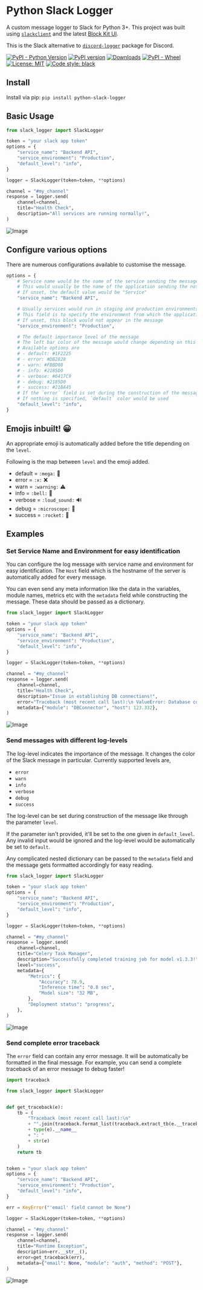 # Python Slack Logger

A custom message logger to Slack for Python 3+.
This project was built using [`slackclient`](https://github.com/slackapi/python-slackclient)
and the latest [Block Kit UI](https://api.slack.com/block-kit).

This is the Slack alternative to [`discord-logger`](https://github.com/chinnichaitanya/python-discord-logger) package for Discord.

<a href="https://pypi.org/project/python-slack-logger/"><img alt="PyPI - Python Version" src="https://img.shields.io/pypi/pyversions/python-slack-logger"></a>
[![PyPI version](https://badge.fury.io/py/python-slack-logger.svg)](https://badge.fury.io/py/python-slack-logger)
<a href="https://pepy.tech/project/python-slack-logger"><img alt="Downloads" src="https://static.pepy.tech/badge/python-slack-logger"></a>
<a href="https://pypi.org/project/python-slack-logger/#files"><img alt="PyPI - Wheel" src="https://img.shields.io/pypi/wheel/python-slack-logger"></a>
[![License: MIT](https://img.shields.io/pypi/l/python-slack-logger)](https://github.com/chinnichaitanya/python-slack-logger/blob/master/LICENSE)
[![Code style: black](https://img.shields.io/badge/code%20style-black-000000.svg)](https://github.com/python/black)

## Install

Install via pip: `pip install python-slack-logger`

## Basic Usage

```python
from slack_logger import SlackLogger

token = "your slack app token"
options = {
    "service_name": "Backend API",
    "service_environment": "Production",
    "default_level": "info",
}

logger = SlackLogger(token=token, **options)

channel = "#my_channel"
response = logger.send(
    channel=channel,
    title="Health Check",
    description="All services are running normally!",
)
```

![Image](https://raw.githubusercontent.com/chinnichaitanya/python-slack-logger/master/images/basic_message.png "Basic Usage")

## Configure various options

There are numerous configurations available to customise the message.

```python
options = {
    # Service name would be the name of the service sending the message to your Slack channel
    # This would usually be the name of the application sending the notification
    # If unset, the default value would be "Service"
    "service_name": "Backend API",

    # Usually services would run in staging and production environments
    # This field is to specify the environment from which the application is reponding for easy identification
    # If unset, this block would not appear in the message
    "service_environment": "Production",

    # The default importance level of the message
    # The left bar color of the message would change depending on this
    # Available options are
    # - default: #1F2225
    # - error: #DB2828
    # - warn: #FBBD08
    # - info: #2185D0
    # - verbose: #6417C9
    # - debug: #2185D0
    # - success: #21BA45
    # If the `error` field is set during the construction of the message, the `level` is automatically set to `error`
    # If nothing is specified, `default` color would be used
    "default_level": "info",
}
```

## Emojis inbuilt! 😀

An appropriate emoji is automatically added before the title depending on the `level`.

Following is the map between `level` and the emoji added.

 - default = `:mega:` 📣
 - error = `:x:` ❌
 - warn = `:warning:` ⚠️
 - info = `:bell:` 🔔
 - verbose = `:loud_sound:` 🔊
 - debug = `:microscope:` 🔬
 - success = `:rocket:` 🚀

## Examples

### Set Service Name and Environment for easy identification

You can configure the log message with service name and environment for easy identification.
The `Host` field which is the hostname of the server is automatically added for every message.

You can even send any meta information like the data in the variables, module names, metrics etc with the `metadata` field while constructing the message.
These data should be passed as a dictionary.

```python
from slack_logger import SlackLogger

token = "your slack app token"
options = {
    "service_name": "Backend API",
    "service_environment": "Production",
    "default_level": "info",
}

logger = SlackLogger(token=token, **options)

channel = "#my_channel"
response = logger.send(
    channel=channel,
    title="Health Check",
    description="Issue in establishing DB connections!",
    error="Traceback (most recent call last):\n ValueError: Database connect accepts only string as a parameter!",
    metadata={"module": "DBConnector", "host": 123.332},
)
```

![Image](https://raw.githubusercontent.com/chinnichaitanya/python-slack-logger/master/images/error_message.png "Message with Service Name, Icon and Environment")

### Send messages with different log-levels

The log-level indicates the importance of the message.
It changes the color of the Slack message in particular.
Currently supported levels are,

- `error`
- `warn`
- `info`
- `verbose`
- `debug`
- `success`

The log-level can be set during construction of the message like through the parameter `level`.

If the parameter isn't provided, it'll be set to the one given in `default_level`.
Any invalid input would be ignored and the log-level would be automatically be set to `default`.

Any complicated nested dictionary can be passed to the `metadata` field and the message gets forrmatted accordingly for easy reading.

```python
from slack_logger import SlackLogger

token = "your slack app token"
options = {
    "service_name": "Backend API",
    "service_environment": "Production",
    "default_level": "info",
}

logger = SlackLogger(token=token, **options)

channel = "#my_channel"
response = logger.send(
    channel=channel,
    title="Celery Task Manager",
    description="Successfully completed training job for model v1.3.3!",
    level="success",
    metadata={
        "Metrics": {
            "Accuracy": 78.9,
            "Inference time": "0.8 sec",
            "Model size": "32 MB",
        },
        "Deployment status": "progress",
    },
)
```

![Image](https://raw.githubusercontent.com/chinnichaitanya/python-slack-logger/master/images/success_message.png "Message with success log-level")

### Send complete error traceback

The `error` field can contain any error message.
It will be automatically be formatted in the final message.
For example, you can send a complete traceback of an error message to debug faster!

```python
import traceback

from slack_logger import SlackLogger


def get_traceback(e):
    tb = (
        "Traceback (most recent call last):\n"
        + "".join(traceback.format_list(traceback.extract_tb(e.__traceback__)))
        + type(e).__name__
        + ": "
        + str(e)
    )
    return tb


token = "your slack app token"
options = {
    "service_name": "Backend API",
    "service_environment": "Production",
    "default_level": "info",
}

err = KeyError("'email' field cannot be None")

logger = SlackLogger(token=token, **options)

channel = "#my_channel"
response = logger.send(
    channel=channel,
    title="Runtime Exception",
    description=err.__str__(),
    error=get_traceback(err),
    metadata={"email": None, "module": "auth", "method": "POST"},
)
```

![Image](https://raw.githubusercontent.com/chinnichaitanya/python-slack-logger/master/images/complete_error_traceback.png "Message with complete error traceback")
